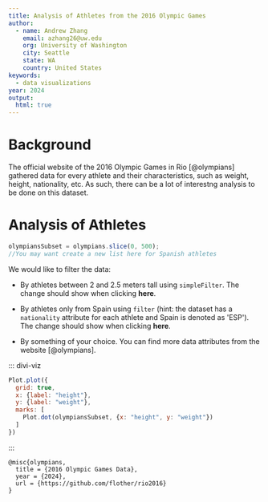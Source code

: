 ```yaml
---
title: Analysis of Athletes from the 2016 Olympic Games
author:
  - name: Andrew Zhang
    email: azhang26@uw.edu
    org: University of Washington
    city: Seattle
    state: WA
    country: United States
keywords:
  - data visualizations
year: 2024
output:
  html: true
---
```


# Background
The official website of the 2016 Olympic Games in Rio [@olympians] gathered data for every athlete and their characteristics, such as weight, height, nationality, etc. As such, there can be a lot of interestng analysis to be done on this dataset.

# Analysis of Athletes
``` js {hide=true}
olympiansSubset = olympians.slice(0, 500);
//You may want create a new list here for Spanish athletes
```


We would like to filter the data:

- By athletes between 2 and 2.5 meters tall using `simpleFilter`. The change should show when clicking **here**.
- By athletes only from Spain using `filter` (hint: the dataset has a `nationality` attribute for each athlete and Spain is denoted as 'ESP'). The change should show when clicking **here**.

- By something of your choice. You can find more data attributes from the website [@olympians].

::: divi-viz
``` js
Plot.plot({
  grid: true,
  x: {label: "height"},
  y: {label: "weight"},
  marks: [
    Plot.dot(olympiansSubset, {x: "height", y: "weight"})
  ]
})
```
:::

~~~ bibliography
@misc{olympians,
  title = {2016 Olympic Games Data},
  year = {2024},
  url = {https://github.com/flother/rio2016}
}
~~~